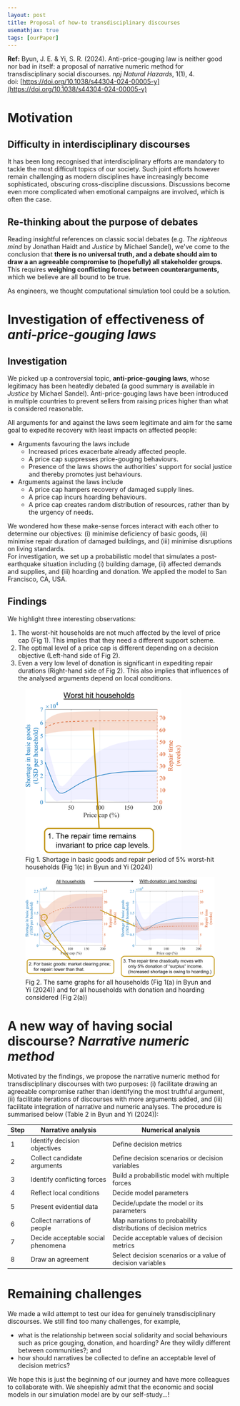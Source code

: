 ```yaml
---
layout: post
title: Proposal of how-to transdisciplinary discourses
usemathjax: true
tags: [ourPaper]
---
```


**Ref:** Byun, J. E. & Yi, S. R. (2024). Anti-price-gouging law is neither good nor bad in itself: a proposal of narrative numeric method for transdisciplinary social discourses. *npj Natural Hazards*, 1(1), 4. <br>
doi: [https://doi.org/10.1038/s44304-024-00005-y](https://doi.org/10.1038/s44304-024-00005-y)

# Motivation

## Difficulty in interdisciplinary discourses
It has been long recognised that interdisciplinary efforts are mandatory to tackle the most difficult topics of our society. Such joint efforts however remain challenging as modern disciplines have increasingly become sophisticated, obscuring cross-discipline discussions. Discussions become even more complicated when emotional campaigns are involved, which is often the case. <br>

## Re-thinking about the purpose of debates
Reading insightful references on classic social debates (e.g. *The righteous mind* by Jonathan Haidt and *Justice* by Michael Sandel), we've come to the conclusion that **there is no universal truth, and a debate should aim to draw a an agreeable compromise to (hopefully) all stakeholder groups.** This requires **weighing conflicting forces between counterarguments,** which we believe are all bound to be true. <br>

As engineers, we thought computational simulation tool could be a solution.

# Investigation of effectiveness of *anti-price-gouging laws*

## Investigation

We picked up a controversial topic, **anti-price-gouging laws**, whose legitimacy has been heatedly debated (a good summary is available in *Justice* by Michael Sandel). Anti-price-gouging laws have been introduced in multiple countries to prevent sellers from raising prices higher than what is considered reasonable. <br>

All arguments for and against the laws seem legitimate and aim for the same goal to expedite recovery with least impacts on affected people: <br>
* Arguments favouring the laws include 
    * Increased prices exacerbate already affected people.
    * A price cap suppresses price-gouging behaviours.
    * Presence of the laws shows the authorities' support for social justice and thereby promotes just behaviours.
* Arguments against the laws include
    * A price cap hampers recovery of damaged supply lines.
    * A price cap incurs hoarding behaviours.
    * A price cap creates random distribution of resources, rather than by the urgency of needs.

We wondered how these make-sense forces interact with each other to determine our objectives: (i) minimise deficiency of basic goods, (ii) minimise repair duration of damaged buildings, and (iii) minimise disruptions on living standards. <br>
For investigation, we set up a probabilistic model that simulates a post-earthquake situation including (i) building damage, (ii) affected demands and supplies, and (iii) hoarding and donation. We applied the model to San Francisco, CA, USA.

## Findings

We highlight three interesting observations:
1. The worst-hit households are not much affected by the level of price cap (Fig 1). This implies that they need a different support scheme.
2. The optimal level of a price cap is different depending on a decision objective (Left-hand side of Fig 2).
3. Even a very low level of donation is significant in expediting repair durations (Right-hand side of Fig 2). This also implies that influences of the analysed arguments depend on local conditions.

<figure>
<img src="/assets/img/nn_paper_graph1.png" style = "width:350px">
<figcaption align="left"> Fig 1. Shortage in basic goods and repair period of 5% worst-hit households (Fig 1(c) in Byun and Yi (2024)) </figcaption>
</figure>

<figure>
<img src="/assets/img/nn_paper_graph2.png" style = "width:800px">
<figcaption align="left"> Fig 2. The same graphs for all households (Fig 1(a) in Byun and Yi (2024)) and for all households with donation and hoarding considered (Fig 2(a)) </figcaption>
</figure>

# A new way of having social discourse? *Narrative numeric method*

Motivated by the findings, we propose the narrative numeric method for transdisciplinary discourses with two purposes: (i) facilitate drawing an agreeable compromise rather than identifying the most truthful argument, (ii) facilitate iterations of discourses with more arguments added, and (iii) facilitate integration of narrative and numeric analyses. The procedure is summarised below (Table 2 in Byun and Yi (2024)):

| Step |       Narrative analysis     | Numerical analysis      |
|------|------------------------------|-------------------------|
|  1   | Identify decision objectives | Define decision metrics |
| 2 | Collect candidate arguments | Define decision scenarios or decision variables |
| 3 | Identify conflicting forces | Build a probabilistic model with multiple forces |
| 4 | Reflect local conditions | Decide model parameters |
| 5 | Present evidential data | Decide/update the model or its parameters |
| 6 | Collect narrations of people | Map narrations to probability distributions of decision metrics |
| 7 | Decide acceptable social phenomena | Decide acceptable values of decision metrics |
| 8 | Draw an agreement | Select decision scenarios or a value of decision variables |

# Remaining challenges

We made a wild attempt to test our idea for genuinely transdisciplinary discourses. We still find too many challenges, for example,
* what is the relationship between social solidarity and social behaviours such as price gouging, donation, and hoarding? Are they wildly different between communities?; and
* how should narratives be collected to define an acceptable level of decision metrics?

We hope this is just the beginning of our journey and have more colleagues to collaborate with. We sheepishly admit that the economic and social models in our simulation model are by our self-study...!
